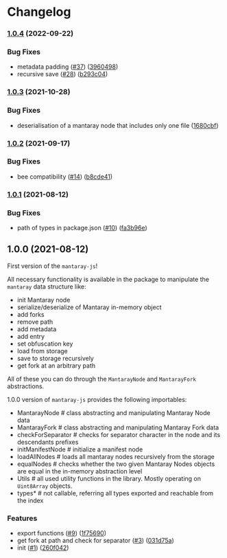 # Changelog

### [1.0.4](https://www.github.com/ethersphere/mantaray-js/compare/v1.0.3...v1.0.4) (2022-09-22)


### Bug Fixes

* metadata padding ([#37](https://www.github.com/ethersphere/mantaray-js/issues/37)) ([3960498](https://www.github.com/ethersphere/mantaray-js/commit/3960498dcb51e75bdf0a1c204d1ef9833bff3c1a))
* recursive save ([#28](https://www.github.com/ethersphere/mantaray-js/issues/28)) ([b293c04](https://www.github.com/ethersphere/mantaray-js/commit/b293c04c0e8ca0accf60d4ae8b763242d85cc1e2))

### [1.0.3](https://www.github.com/ethersphere/mantaray-js/compare/v1.0.2...v1.0.3) (2021-10-28)


### Bug Fixes

* deserialisation of a mantaray node that includes only one file ([1680cbf](https://github.com/ethersphere/mantaray-js/commit/1680cbf6ccbdac42ee833a9611a5343751b03ed8))

### [1.0.2](https://www.github.com/ethersphere/mantaray-js/compare/v1.0.1...v1.0.2) (2021-09-17)


### Bug Fixes

* bee compatibility ([#14](https://www.github.com/ethersphere/mantaray-js/issues/14)) ([b8cde41](https://www.github.com/ethersphere/mantaray-js/commit/b8cde415dda540b48e81ed47079b6812adea1700))

### [1.0.1](https://www.github.com/ethersphere/mantaray-js/compare/v1.0.0...v1.0.1) (2021-08-12)


### Bug Fixes

* path of types in package.json ([#10](https://www.github.com/ethersphere/mantaray-js/issues/10)) ([fa3b96e](https://www.github.com/ethersphere/mantaray-js/commit/fa3b96eca0e1fb682d6322b8541cf6afe548e50f))

## 1.0.0 (2021-08-12)

First version of the `mantaray-js`!

All necessary functionality is available in the package to manipulate the `mantaray` data structure like:

* init Mantaray node
* serialize/deserialize of Mantaray in-memory object
* add forks
* remove path
* add metadata
* add entry
* set obfuscation key
* load from storage
* save to storage recursively
* get fork at an arbitrary path

All of these you can do through the `MantarayNode` and `MantarayFork` abstractions.

1.0.0 version of `mantaray-js` provides the following importables:

* MantarayNode        # class abstracting and manipulating Mantaray Node data
* MantarayFork        # class abstracting and manipulating Mantaray Fork data
* checkForSeparator   # checks for separator character in the node and its descendants prefixes
* initManifestNode    # initialize a manifest node
* loadAllNodes        # loads all mantaray nodes recursively from the storage
* equalNodes          # checks whether the two given Mantaray Nodes objects are equal in the in-memory abstraction level
* Utils               # all used utility functions in the library. Mostly operating on `Uint8Array` objects.
* types*              # not callable, referring all types exported and reachable from the index

### Features

* export functions ([#9](https://www.github.com/ethersphere/mantaray-js/issues/9)) ([1f75690](https://www.github.com/ethersphere/mantaray-js/commit/1f75690dcf8783f13edb0f34f140be69ee6ee0ee))
* get fork at path and check for separator ([#3](https://www.github.com/ethersphere/mantaray-js/issues/3)) ([031d75a](https://www.github.com/ethersphere/mantaray-js/commit/031d75a01849b507388acdda4fb05623febcde7d))
* init ([#1](https://www.github.com/ethersphere/mantaray-js/issues/1)) ([260f042](https://www.github.com/ethersphere/mantaray-js/commit/260f0425f42d650afd0257b900697f5a2d397c68))

